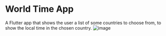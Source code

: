 # World Time App
 A Flutter app that shows the user a list of some countries to choose from, to show the local time in the chosen country.
![image](https://github.com/mostafanasrat4/World-Time-App/assets/101895654/f62f599d-9b91-4817-b0a7-8e38ee17c0be)
